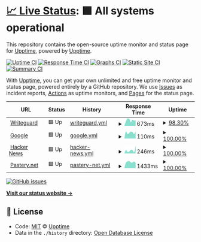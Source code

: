 # [📈 Live Status](https://upptime.github.io/upptime): <!--live status--> **🟩 All systems operational**

This repository contains the open-source uptime monitor and status page for [Upptime](https://upptime.js.org), powered by [Upptime](https://github.com/upptime/upptime).

[![Uptime CI](https://github.com/koj-co/upptime/workflows/Uptime%20CI/badge.svg)](https://github.com/koj-co/upptime/actions?query=workflow%3A%22Uptime+CI%22)
[![Response Time CI](https://github.com/koj-co/upptime/workflows/Response%20Time%20CI/badge.svg)](https://github.com/koj-co/upptime/actions?query=workflow%3A%22Response+Time+CI%22)
[![Graphs CI](https://github.com/koj-co/upptime/workflows/Graphs%20CI/badge.svg)](https://github.com/koj-co/upptime/actions?query=workflow%3A%22Graphs+CI%22)
[![Static Site CI](https://github.com/koj-co/upptime/workflows/Static%20Site%20CI/badge.svg)](https://github.com/koj-co/upptime/actions?query=workflow%3A%22Static+Site+CI%22)
[![Summary CI](https://github.com/koj-co/upptime/workflows/Summary%20CI/badge.svg)](https://github.com/koj-co/upptime/actions?query=workflow%3A%22Summary+CI%22)

With [Upptime](https://upptime.js.org), you can get your own unlimited and free uptime monitor and status page, powered entirely by a GitHub repository. We use [Issues](https://github.com/upptime/upptime/issues) as incident reports, [Actions](https://github.com/djsnipa1/upptime/actions) as uptime monitors, and [Pages](https://upptime.github.io/upptime) for the status page.

<!--start: status pages-->
<!-- This summary is generated by Upptime (https://github.com/upptime/upptime) -->
<!-- Do not edit this manually, your changes will be overwritten -->
<!-- prettier-ignore -->
| URL | Status | History | Response Time | Uptime |
| --- | ------ | ------- | ------------- | ------ |
| <img alt="" src="https://favicons.githubusercontent.com/www.writeguard.com" height="13"> [Writeguard](https://www.writeguard.com) | 🟩 Up | [writeguard.yml](https://github.com/djsnipa1/upptime/commits/HEAD/history/writeguard.yml) | <details><summary><img alt="Response time graph" src="./graphs/writeguard/response-time-week.png" height="20"> 673ms</summary><br><a href="https://djsnipa1.github.io/upptime/history/writeguard"><img alt="Response time 771" src="https://img.shields.io/endpoint?url=https%3A%2F%2Fraw.githubusercontent.com%2Fdjsnipa1%2Fupptime%2FHEAD%2Fapi%2Fwriteguard%2Fresponse-time.json"></a><br><a href="https://djsnipa1.github.io/upptime/history/writeguard"><img alt="24-hour response time 685" src="https://img.shields.io/endpoint?url=https%3A%2F%2Fraw.githubusercontent.com%2Fdjsnipa1%2Fupptime%2FHEAD%2Fapi%2Fwriteguard%2Fresponse-time-day.json"></a><br><a href="https://djsnipa1.github.io/upptime/history/writeguard"><img alt="7-day response time 673" src="https://img.shields.io/endpoint?url=https%3A%2F%2Fraw.githubusercontent.com%2Fdjsnipa1%2Fupptime%2FHEAD%2Fapi%2Fwriteguard%2Fresponse-time-week.json"></a><br><a href="https://djsnipa1.github.io/upptime/history/writeguard"><img alt="30-day response time 900" src="https://img.shields.io/endpoint?url=https%3A%2F%2Fraw.githubusercontent.com%2Fdjsnipa1%2Fupptime%2FHEAD%2Fapi%2Fwriteguard%2Fresponse-time-month.json"></a><br><a href="https://djsnipa1.github.io/upptime/history/writeguard"><img alt="1-year response time 806" src="https://img.shields.io/endpoint?url=https%3A%2F%2Fraw.githubusercontent.com%2Fdjsnipa1%2Fupptime%2FHEAD%2Fapi%2Fwriteguard%2Fresponse-time-year.json"></a></details> | <details><summary><a href="https://djsnipa1.github.io/upptime/history/writeguard">98.30%</a></summary><a href="https://djsnipa1.github.io/upptime/history/writeguard"><img alt="All-time uptime 98.14%" src="https://img.shields.io/endpoint?url=https%3A%2F%2Fraw.githubusercontent.com%2Fdjsnipa1%2Fupptime%2FHEAD%2Fapi%2Fwriteguard%2Fuptime.json"></a><br><a href="https://djsnipa1.github.io/upptime/history/writeguard"><img alt="24-hour uptime 88.10%" src="https://img.shields.io/endpoint?url=https%3A%2F%2Fraw.githubusercontent.com%2Fdjsnipa1%2Fupptime%2FHEAD%2Fapi%2Fwriteguard%2Fuptime-day.json"></a><br><a href="https://djsnipa1.github.io/upptime/history/writeguard"><img alt="7-day uptime 98.30%" src="https://img.shields.io/endpoint?url=https%3A%2F%2Fraw.githubusercontent.com%2Fdjsnipa1%2Fupptime%2FHEAD%2Fapi%2Fwriteguard%2Fuptime-week.json"></a><br><a href="https://djsnipa1.github.io/upptime/history/writeguard"><img alt="30-day uptime 95.01%" src="https://img.shields.io/endpoint?url=https%3A%2F%2Fraw.githubusercontent.com%2Fdjsnipa1%2Fupptime%2FHEAD%2Fapi%2Fwriteguard%2Fuptime-month.json"></a><br><a href="https://djsnipa1.github.io/upptime/history/writeguard"><img alt="1-year uptime 98.30%" src="https://img.shields.io/endpoint?url=https%3A%2F%2Fraw.githubusercontent.com%2Fdjsnipa1%2Fupptime%2FHEAD%2Fapi%2Fwriteguard%2Fuptime-year.json"></a></details>
| <img alt="" src="https://favicons.githubusercontent.com/www.google.com" height="13"> [Google](https://www.google.com) | 🟩 Up | [google.yml](https://github.com/djsnipa1/upptime/commits/HEAD/history/google.yml) | <details><summary><img alt="Response time graph" src="./graphs/google/response-time-week.png" height="20"> 110ms</summary><br><a href="https://djsnipa1.github.io/upptime/history/google"><img alt="Response time 88" src="https://img.shields.io/endpoint?url=https%3A%2F%2Fraw.githubusercontent.com%2Fdjsnipa1%2Fupptime%2FHEAD%2Fapi%2Fgoogle%2Fresponse-time.json"></a><br><a href="https://djsnipa1.github.io/upptime/history/google"><img alt="24-hour response time 131" src="https://img.shields.io/endpoint?url=https%3A%2F%2Fraw.githubusercontent.com%2Fdjsnipa1%2Fupptime%2FHEAD%2Fapi%2Fgoogle%2Fresponse-time-day.json"></a><br><a href="https://djsnipa1.github.io/upptime/history/google"><img alt="7-day response time 110" src="https://img.shields.io/endpoint?url=https%3A%2F%2Fraw.githubusercontent.com%2Fdjsnipa1%2Fupptime%2FHEAD%2Fapi%2Fgoogle%2Fresponse-time-week.json"></a><br><a href="https://djsnipa1.github.io/upptime/history/google"><img alt="30-day response time 107" src="https://img.shields.io/endpoint?url=https%3A%2F%2Fraw.githubusercontent.com%2Fdjsnipa1%2Fupptime%2FHEAD%2Fapi%2Fgoogle%2Fresponse-time-month.json"></a><br><a href="https://djsnipa1.github.io/upptime/history/google"><img alt="1-year response time 94" src="https://img.shields.io/endpoint?url=https%3A%2F%2Fraw.githubusercontent.com%2Fdjsnipa1%2Fupptime%2FHEAD%2Fapi%2Fgoogle%2Fresponse-time-year.json"></a></details> | <details><summary><a href="https://djsnipa1.github.io/upptime/history/google">100.00%</a></summary><a href="https://djsnipa1.github.io/upptime/history/google"><img alt="All-time uptime 100.00%" src="https://img.shields.io/endpoint?url=https%3A%2F%2Fraw.githubusercontent.com%2Fdjsnipa1%2Fupptime%2FHEAD%2Fapi%2Fgoogle%2Fuptime.json"></a><br><a href="https://djsnipa1.github.io/upptime/history/google"><img alt="24-hour uptime 100.00%" src="https://img.shields.io/endpoint?url=https%3A%2F%2Fraw.githubusercontent.com%2Fdjsnipa1%2Fupptime%2FHEAD%2Fapi%2Fgoogle%2Fuptime-day.json"></a><br><a href="https://djsnipa1.github.io/upptime/history/google"><img alt="7-day uptime 100.00%" src="https://img.shields.io/endpoint?url=https%3A%2F%2Fraw.githubusercontent.com%2Fdjsnipa1%2Fupptime%2FHEAD%2Fapi%2Fgoogle%2Fuptime-week.json"></a><br><a href="https://djsnipa1.github.io/upptime/history/google"><img alt="30-day uptime 100.00%" src="https://img.shields.io/endpoint?url=https%3A%2F%2Fraw.githubusercontent.com%2Fdjsnipa1%2Fupptime%2FHEAD%2Fapi%2Fgoogle%2Fuptime-month.json"></a><br><a href="https://djsnipa1.github.io/upptime/history/google"><img alt="1-year uptime 99.99%" src="https://img.shields.io/endpoint?url=https%3A%2F%2Fraw.githubusercontent.com%2Fdjsnipa1%2Fupptime%2FHEAD%2Fapi%2Fgoogle%2Fuptime-year.json"></a></details>
| <img alt="" src="https://favicons.githubusercontent.com/news.ycombinator.com" height="13"> [Hacker News](https://news.ycombinator.com) | 🟩 Up | [hacker-news.yml](https://github.com/djsnipa1/upptime/commits/HEAD/history/hacker-news.yml) | <details><summary><img alt="Response time graph" src="./graphs/hacker-news/response-time-week.png" height="20"> 246ms</summary><br><a href="https://djsnipa1.github.io/upptime/history/hacker-news"><img alt="Response time 306" src="https://img.shields.io/endpoint?url=https%3A%2F%2Fraw.githubusercontent.com%2Fdjsnipa1%2Fupptime%2FHEAD%2Fapi%2Fhacker-news%2Fresponse-time.json"></a><br><a href="https://djsnipa1.github.io/upptime/history/hacker-news"><img alt="24-hour response time 565" src="https://img.shields.io/endpoint?url=https%3A%2F%2Fraw.githubusercontent.com%2Fdjsnipa1%2Fupptime%2FHEAD%2Fapi%2Fhacker-news%2Fresponse-time-day.json"></a><br><a href="https://djsnipa1.github.io/upptime/history/hacker-news"><img alt="7-day response time 246" src="https://img.shields.io/endpoint?url=https%3A%2F%2Fraw.githubusercontent.com%2Fdjsnipa1%2Fupptime%2FHEAD%2Fapi%2Fhacker-news%2Fresponse-time-week.json"></a><br><a href="https://djsnipa1.github.io/upptime/history/hacker-news"><img alt="30-day response time 242" src="https://img.shields.io/endpoint?url=https%3A%2F%2Fraw.githubusercontent.com%2Fdjsnipa1%2Fupptime%2FHEAD%2Fapi%2Fhacker-news%2Fresponse-time-month.json"></a><br><a href="https://djsnipa1.github.io/upptime/history/hacker-news"><img alt="1-year response time 280" src="https://img.shields.io/endpoint?url=https%3A%2F%2Fraw.githubusercontent.com%2Fdjsnipa1%2Fupptime%2FHEAD%2Fapi%2Fhacker-news%2Fresponse-time-year.json"></a></details> | <details><summary><a href="https://djsnipa1.github.io/upptime/history/hacker-news">100.00%</a></summary><a href="https://djsnipa1.github.io/upptime/history/hacker-news"><img alt="All-time uptime 99.97%" src="https://img.shields.io/endpoint?url=https%3A%2F%2Fraw.githubusercontent.com%2Fdjsnipa1%2Fupptime%2FHEAD%2Fapi%2Fhacker-news%2Fuptime.json"></a><br><a href="https://djsnipa1.github.io/upptime/history/hacker-news"><img alt="24-hour uptime 100.00%" src="https://img.shields.io/endpoint?url=https%3A%2F%2Fraw.githubusercontent.com%2Fdjsnipa1%2Fupptime%2FHEAD%2Fapi%2Fhacker-news%2Fuptime-day.json"></a><br><a href="https://djsnipa1.github.io/upptime/history/hacker-news"><img alt="7-day uptime 100.00%" src="https://img.shields.io/endpoint?url=https%3A%2F%2Fraw.githubusercontent.com%2Fdjsnipa1%2Fupptime%2FHEAD%2Fapi%2Fhacker-news%2Fuptime-week.json"></a><br><a href="https://djsnipa1.github.io/upptime/history/hacker-news"><img alt="30-day uptime 100.00%" src="https://img.shields.io/endpoint?url=https%3A%2F%2Fraw.githubusercontent.com%2Fdjsnipa1%2Fupptime%2FHEAD%2Fapi%2Fhacker-news%2Fuptime-month.json"></a><br><a href="https://djsnipa1.github.io/upptime/history/hacker-news"><img alt="1-year uptime 99.99%" src="https://img.shields.io/endpoint?url=https%3A%2F%2Fraw.githubusercontent.com%2Fdjsnipa1%2Fupptime%2FHEAD%2Fapi%2Fhacker-news%2Fuptime-year.json"></a></details>
| <img alt="" src="https://favicons.githubusercontent.com/pastery.net" height="13"> [Pastery.net](https://pastery.net) | 🟩 Up | [pastery-net.yml](https://github.com/djsnipa1/upptime/commits/HEAD/history/pastery-net.yml) | <details><summary><img alt="Response time graph" src="./graphs/pastery-net/response-time-week.png" height="20"> 1433ms</summary><br><a href="https://djsnipa1.github.io/upptime/history/pastery-net"><img alt="Response time 1262" src="https://img.shields.io/endpoint?url=https%3A%2F%2Fraw.githubusercontent.com%2Fdjsnipa1%2Fupptime%2FHEAD%2Fapi%2Fpastery-net%2Fresponse-time.json"></a><br><a href="https://djsnipa1.github.io/upptime/history/pastery-net"><img alt="24-hour response time 1257" src="https://img.shields.io/endpoint?url=https%3A%2F%2Fraw.githubusercontent.com%2Fdjsnipa1%2Fupptime%2FHEAD%2Fapi%2Fpastery-net%2Fresponse-time-day.json"></a><br><a href="https://djsnipa1.github.io/upptime/history/pastery-net"><img alt="7-day response time 1433" src="https://img.shields.io/endpoint?url=https%3A%2F%2Fraw.githubusercontent.com%2Fdjsnipa1%2Fupptime%2FHEAD%2Fapi%2Fpastery-net%2Fresponse-time-week.json"></a><br><a href="https://djsnipa1.github.io/upptime/history/pastery-net"><img alt="30-day response time 1356" src="https://img.shields.io/endpoint?url=https%3A%2F%2Fraw.githubusercontent.com%2Fdjsnipa1%2Fupptime%2FHEAD%2Fapi%2Fpastery-net%2Fresponse-time-month.json"></a><br><a href="https://djsnipa1.github.io/upptime/history/pastery-net"><img alt="1-year response time 1259" src="https://img.shields.io/endpoint?url=https%3A%2F%2Fraw.githubusercontent.com%2Fdjsnipa1%2Fupptime%2FHEAD%2Fapi%2Fpastery-net%2Fresponse-time-year.json"></a></details> | <details><summary><a href="https://djsnipa1.github.io/upptime/history/pastery-net">100.00%</a></summary><a href="https://djsnipa1.github.io/upptime/history/pastery-net"><img alt="All-time uptime 99.96%" src="https://img.shields.io/endpoint?url=https%3A%2F%2Fraw.githubusercontent.com%2Fdjsnipa1%2Fupptime%2FHEAD%2Fapi%2Fpastery-net%2Fuptime.json"></a><br><a href="https://djsnipa1.github.io/upptime/history/pastery-net"><img alt="24-hour uptime 100.00%" src="https://img.shields.io/endpoint?url=https%3A%2F%2Fraw.githubusercontent.com%2Fdjsnipa1%2Fupptime%2FHEAD%2Fapi%2Fpastery-net%2Fuptime-day.json"></a><br><a href="https://djsnipa1.github.io/upptime/history/pastery-net"><img alt="7-day uptime 100.00%" src="https://img.shields.io/endpoint?url=https%3A%2F%2Fraw.githubusercontent.com%2Fdjsnipa1%2Fupptime%2FHEAD%2Fapi%2Fpastery-net%2Fuptime-week.json"></a><br><a href="https://djsnipa1.github.io/upptime/history/pastery-net"><img alt="30-day uptime 100.00%" src="https://img.shields.io/endpoint?url=https%3A%2F%2Fraw.githubusercontent.com%2Fdjsnipa1%2Fupptime%2FHEAD%2Fapi%2Fpastery-net%2Fuptime-month.json"></a><br><a href="https://djsnipa1.github.io/upptime/history/pastery-net"><img alt="1-year uptime 99.96%" src="https://img.shields.io/endpoint?url=https%3A%2F%2Fraw.githubusercontent.com%2Fdjsnipa1%2Fupptime%2FHEAD%2Fapi%2Fpastery-net%2Fuptime-year.json"></a></details>

<!--end: status pages-->

[![GitHub issues](https://img.shields.io/github/issues/djsnipa1/upptime?style=plastic)](https://github.com/djsnipa1/upptime/issues)

[**Visit our status website →**](https://upptime.github.io/upptime)

## 📄 License

- Code: [MIT](./LICENSE) © [Upptime](https://upptime.js.org)
- Data in the `./history` directory: [Open Database License](https://opendatacommons.org/licenses/odbl/1-0/)
